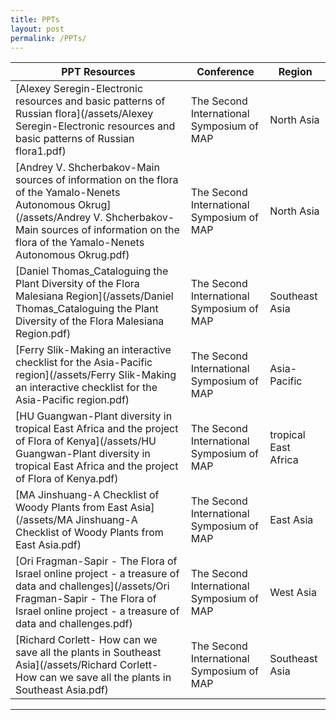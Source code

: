 ```yaml
---
title: PPTs
layout: post
permalink: /PPTs/
---
```


|PPT Resources|Conference|Region|
|---|---|---|
|[Alexey Seregin-Electronic resources and basic patterns of Russian flora](/assets/Alexey Seregin-Electronic resources and basic patterns of Russian flora1.pdf)|The Second International Symposium of MAP|North Asia|
|[Andrey V. Shcherbakov-Main sources of information on the flora of the Yamalo-Nenets Autonomous Okrug](/assets/Andrey V. Shcherbakov-Main sources of information on the flora of the Yamalo-Nenets Autonomous Okrug.pdf)|The Second International Symposium of MAP|North Asia|
|[Daniel Thomas_Cataloguing the Plant Diversity of the Flora Malesiana Region](/assets/Daniel Thomas_Cataloguing the Plant Diversity of the Flora Malesiana Region.pdf)|The Second International Symposium of MAP|Southeast Asia|
|[Ferry Slik-Making an interactive checklist for the Asia-Pacific region](/assets/Ferry Slik-Making an interactive checklist for the Asia-Pacific region.pdf) |The Second International Symposium of MAP|Asia-Pacific|
|[HU Guangwan-Plant diversity in tropical East Africa and the project of Flora of Kenya](/assets/HU Guangwan-Plant diversity in tropical East Africa and the project of Flora of Kenya.pdf)|The Second International Symposium of MAP| tropical East Africa|
|[MA Jinshuang-A Checklist of Woody Plants from East Asia](/assets/MA Jinshuang-A Checklist of Woody Plants from East Asia.pdf)|The Second International Symposium of MAP|East Asia|
|[Ori Fragman-Sapir - The Flora of Israel online project - a treasure of data and challenges](/assets/Ori Fragman-Sapir - The Flora of Israel online project - a treasure of data and challenges.pdf)|The Second International Symposium of MAP|West Asia|
|[Richard Corlett- How can we save all the plants in Southeast Asia](/assets/Richard Corlett- How can we save all the plants in Southeast Asia.pdf)|The Second International Symposium of MAP|Southeast Asia|

------------------
